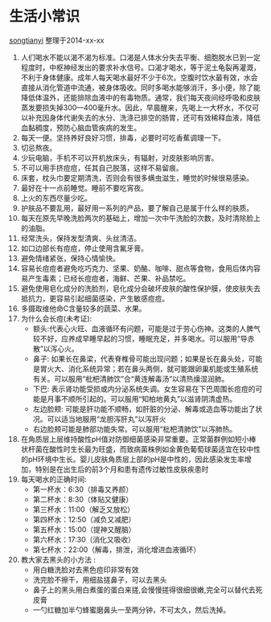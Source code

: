 # 生活小常识

[songtianyi](http://songtianyi.info) 整理于2014-xx-xx

1. 人们喝水不能以渴不渴为标准。口渴是人体水分失去平衡、细胞脱水已到一定程度时，中枢神经发出的要求补水信号。口渴才喝水，等于泥土龟裂再灌溉，不利于身体健康。成年人每天喝水最好不少于6次。空腹时饮水最有效，水会直接从消化管道中流通，被身体吸收。同时多喝水能够消汗，多小便，除了能降低体温外，还能排除血液中的有毒物质。通常，我们每天夜间经呼吸和皮肤蒸发要损失掉300—400毫升水。因此，早晨醒来，先喝上一大杯水，不仅可以补充因身体代谢失去的水分、洗涤已排空的肠胃，还可有效稀释血液，降低血黏稠度，预防心脑血管疾病的发生。
2. 每天一便。坚持养好良好习惯，排毒，必要时可吃香蕉调理一下。  
3. 切忌熬夜。  
4. 少玩电脑，手机不可以开机放床头，有辐射，对皮肤影响厉害。  
5. 不可以用手挤痘痘，任其自己脱落，这样不易留痕。  
6. 床套，枕头巾要定期清洗，否则会有很多螨虫滋生，睡觉的时候很易感染。  
7. 最好在十一点前睡觉。睡前不要吃宵夜。  
8. 上火的东西尽量少吃。  
9. 护肤品不要乱用，最好用一系列的产品，要了解自己是属于什么样的肤质。  
10. 每天在原先早晚洗脸两次的基础上，增加一次中午洗脸的次数，及时清除脸上的油脂。
11. 经常洗头，保持发型清爽、头丝清洁。
12. 如口边部长有痘痘，停止使用含氟牙膏。
13. 避免情绪紧张，保持心情愉快。
14. 容易长痘痘者避免吃巧克力、坚果、奶酪、咖啡、甜点等食物，食用后体内容易产生毒素；已经长痘痘者，海鲜、芒果、补品禁吃。
15. 避免使用皂化成分的洗脸剂，皂化成分会破坏皮肤的酸性保护膜，使皮肤失去抵抗力，更容易引起细菌感染，产生敏感痘痘。
16. 多摄取维他命C含量较多的蔬菜、水果。
17. 为什么会长痘(未考证):
    * 额头:代表心火旺、血液循环有问题，可能是过于劳心伤神。这类的人脾气较不好，应养成早睡早起的习惯，睡眠充足，并多喝水。可以服用“导赤散”以泻心火。
    * 鼻子: 如果长在鼻梁，代表脊椎骨可能出现问题；如果是长在鼻头处，可能是胃火大、消化系统异常；若在鼻头两侧，就可能跟卵巢机能或生殖系统有关。可以服用“枇杷清肺饮”合“黄连解毒汤”以清热燥湿润肺。
    * 下巴: 表示肾功能受损或内分泌系统失调。女生容易在下巴周围长痘痘的可能是月事不顺所引起的。可以服用“知柏地黄丸”以滋肾阴清虚热。
    * 左边脸颊: 可能是肝功能不顺畅，如肝脏的分泌、解毒或造血等功能出了状况。可以适当地服用“龙胆泻肝丸”以泻肝火
    * 右边脸颊可能是肺部功能失常。可以服用“枇杷清肺饮”以泻肺热。
18. 在角质层上层维持酸性pH值对防御细菌感染非常重要。正常菌群例如短小棒状杆菌在酸性时生长最为旺盛，而致病菌株例如金黄色葡萄球菌适宜在较中性的pH环境中生长。婴儿皮肤角质层上部的pH是中性的，因此感染发生率增加，特别是在出生后的前3个月和患有遗传过敏性皮肤疾患时
19. 每天喝水的正确时间:
    * 第一杯水：6:30（排毒又养颜）
    * 第二杯水：8:30（体贴又健康）
    * 第三杯水：11:00（解乏又放松）
    * 第四杯水：12:50（减负又减肥）
    * 第五杯水：15:00（提神又醒脑）
    * 第六杯水：17:30（消化又吸收）
    * 第七杯水：22:00（解毒，排泄，消化增进血液循环）
20. 教大家去黑头的小方法 :
    * 用白糖洗脸对去黑色痘印非常有效 
    * 洗完脸不擦干，用细盐搓鼻子，可以去黑头 
    * 鼻子上的黑头用白煮蛋的蛋白来搓,会慢慢搓得很细很嫩,完全可以替代去死皮膏
    * 一勺红糖加半勺蜂蜜磨鼻头一至两分钟，不可太久，然后洗掉。